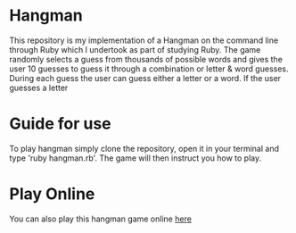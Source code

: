 # Hangman
This repository is my implementation of a Hangman on the command line through Ruby which I undertook as part of studying Ruby. The game randomly selects a guess from thousands of possible words and gives the user 10 guesses to guess it through a combination or letter & word guesses. During each guess the user can guess either a letter or a word. If the user guesses a letter

# Guide for use
To play hangman simply clone the repository, open it in your terminal and type 'ruby hangman.rb'. The game will then instruct you how to play.

# Play Online
You can also play this hangman game online [here](https://replit.com/@FrankPierce/Hangman?v=1)
